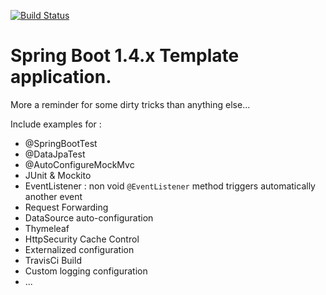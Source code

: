 [![Build Status](https://travis-ci.org/mpalourdio/SpringBootTemplate.svg?branch=master)](https://travis-ci.org/mpalourdio/SpringBootTemplate)

Spring Boot 1.4.x Template application.
=======================================

More a reminder for some dirty tricks than anything else...

Include examples for :
- @SpringBootTest
- @DataJpaTest
- @AutoConfigureMockMvc
- JUnit & Mockito
- EventListener : non void ``@EventListener`` method triggers automatically another event
- Request Forwarding
- DataSource auto-configuration
- Thymeleaf
- HttpSecurity Cache Control
- Externalized configuration
- TravisCi Build
- Custom logging configuration
- ...

